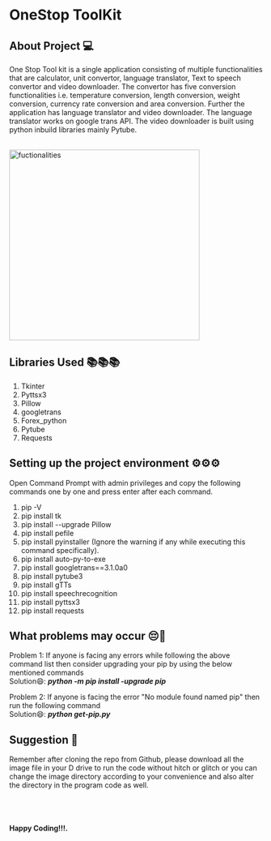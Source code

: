 
# OneStop ToolKit #

## About Project 💻 ##
One Stop Tool kit is a single application consisting of multiple functionalities that are calculator, unit convertor, language translator, Text to speech convertor and video downloader. The convertor has five conversion functionalities i.e. temperature conversion, length conversion, weight conversion, currency rate conversion and area conversion. Further the application has language translator and video downloader. The language translator works on google trans API. The video downloader is built using python inbuild libraries mainly Pytube. 

<br /><img width="376" alt="fuctionalities" src="https://user-images.githubusercontent.com/87977583/166099069-b08d093c-6f31-434f-964a-5efcef2a70a7.PNG">


## Libraries Used 📚📚📚 ##
  1. Tkinter 
  2. Pyttsx3
  3. Pillow
  4. googletrans
  5. Forex_python
  6. Pytube
  7. Requests


## Setting up the project environment ⚙⚙⚙  ##

Open Command Prompt with admin privileges and copy the following commands one by one and press enter after each command.

1. pip -V 
2. pip install tk
3. pip install --upgrade Pillow
4. pip install pefile
5. pip install pyinstaller (Ignore the warning if any while executing this command specifically).
6. pip install auto-py-to-exe 
7. pip install googletrans==3.1.0a0
8. pip install pytube3
9. pip install gTTs
10. pip install speechrecognition
11. pip install pyttsx3
12. pip install requests

## What problems may occur 😔🤔 ##
Problem 1: If anyone is facing any errors while following the above command list then consider upgrading your pip by using 
the below mentioned commands
<br />Solution😄: ***python -m pip install -upgrade pip***

Problem 2: If anyone is facing the error "No module found named pip" then run the following command
<br />Solution😄: ***python get-pip.py***
        
## Suggestion 🧐 ##
Remember after cloning the repo from Github, please download all the image file in your D drive to run the code without 
hitch or glitch or you can change the image directory according to your convenience and also alter the directory in the program code as well.

<br /><br />
#### **Happy Coding!!!.** ####
